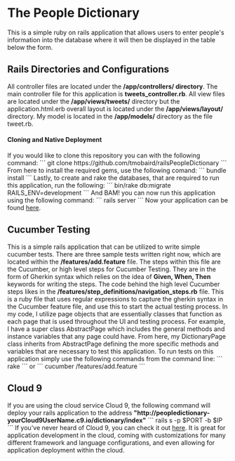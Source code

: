 <h1>The People Dictionary</h1>
This is a simple ruby on rails application that allows users to enter people's information into the database where it will then be displayed in the table below the form.

<h2>Rails Directories and Configurations</h2>
All controller files are located under the <b>/app/controllers/ directory</b>. The main controller file for this application is <b>tweets_controller.rb</b>. All view files are located under the <b>/app/views/tweets/</b> directory but the application.html.erb overall layout is located under the <b>/app/views/layout/</b> directory. My model is located in the <b>/app/models/</b> directory as the file tweet.rb.
<h4>Cloning and Native Deployment</h4>
If you would like to clone this repository you can with the following command:
```
git clone https://github.com/tmobaird/railsPeopleDictionary
```
From here to install the required gems, use the following comand:
```
bundle install
```
Lastly, to create and rake the databases, that are required to run this application, run the following:
```
bin/rake db:migrate RAILS_ENV=development
```
And BAM! you can now run this application using the following command:
```
rails server
```
Now your application can be found <a href="http://localhost:3000/dictionary/index">here</a>.

<h2>Cucumber Testing</h2>
This is a simple rails application that can be utilized to write simple cucumber tests. There are three sample tests written right now, which are located within the <b>/features/add.feature</b> file. The steps within this file are the Cucumber, or high level steps for Cucumber Testing. They are in the form of Gherkin syntax which relies on the idea of <b>Given, When, Then</b> keywords for writing the steps. The code behind the high level Cucumber steps likes in the <b>/features/step_definitions/navigation_steps.rb</b> file. This is a ruby file that uses regular expressions to capture the gherkin syntax in the Cucumber feature file, and use this to start the actual testing process. In my code, I utilize page objects that are essentially classes that function as each page that is used throughout the UI and testing process. For example, I have a super class AbstractPage which includes the general methods and instance variables that any page could have. From here, my DictionaryPage class inherits from AbstractPage defining the more specific methods and variables that are necessary to test this application. 
To run tests on this application simply use the following commands from the command line:
```
rake
```
or 
```
cucumber /features/add.feature
```

<h2>Cloud 9</h2>
If you are using the cloud service Cloud 9, the following command will deploy your rails application to the address 
<b>"http://peopledictionary-yourCloud9UserName.c9.io/dictionary/index"</b>
```
rails s -p $PORT -b $IP
```
If you've never heard of Cloud 9, you can check it out <a href="https://c9.io">here</a>. It is great for application development in the cloud, coming with customizations for many different framework and language configurations, and even allowing for application deployment within the cloud.

